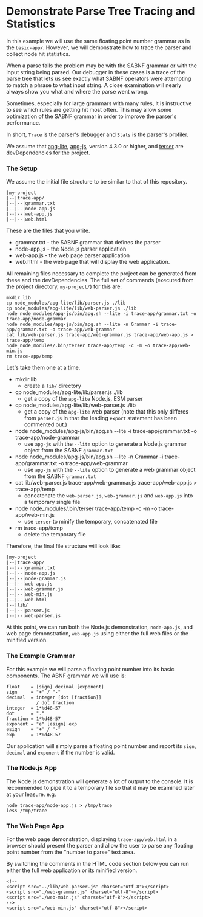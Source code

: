# Demonstrate Parse Tree Tracing and Statistics

In this example we will use the same floating point number grammar as in the `basic-app/`.
However, we will demonstrate how to trace the parser and collect node hit statistics.

When a parse fails the problem may be with the SABNF grammar or with the input string being parsed.
Our debugger in these cases is a trace of the parse tree that lets us see exactly what SABNF operators
were attempting to match a phrase to what input string. A close examination will nearly always show
you what and where the parse went wrong.

Sometimes, especially for large grammars with many rules, it is instructive to see which rules are
getting hit most often. This may allow some optimization of the SABNF grammar in order to improve
the parser's performance.

In short, `Trace` is the parser's debugger and `Stats` is the parser's profiler.

We assume that [apg-lite](https://www.npmjs.com/package/apg-lite), [apg-js](https://www.npmjs.com/package/apg-js), version 4.3.0 or higher,
and [terser](https://www.npmjs.com/package/terser) are devDependencies for the project.

### The Setup

We assume the initial file structure to be similar to that of this repository.

```
|my-project
|--|trace-app/
|--|--|grammar.txt
|--|--|node-app.js
|--|--|web-app.js
|--|--|web.html
```

These are the files that you write.

- grammar.txt - the SABNF grammar that defines the parser
- node-app.js - the Node.js parser application
- web-app.js - the web page parser application
- web.html - the web page that will display the web application.

All remaining files necessary to complete the project can be generated from these and the devDependencies.
The full set of commands (executed from the project directory, `my-project/`) for this are:

```
mkdir lib
cp node_modules/apg-lite/lib/parser.js ./lib
cp node_modules/apg-lite/lib/web-parser.js ./lib
node node_modules/apg-js/bin/apg.sh --lite -i trace-app/grammar.txt -o trace-app/node-grammar
node node_modules/apg-js/bin/apg.sh --lite -n Grammar -i trace-app/grammar.txt -o trace-app/web-grammar
cat lib/web-parser.js trace-app/web-grammar.js trace-app/web-app.js > trace-app/temp
node node_modules/.bin/terser trace-app/temp -c -m -o trace-app/web-min.js
rm trace-app/temp
```

Let's take them one at a time.

- mkdir lib
  - create a `lib/` directory
- cp node_modules/apg-lite/lib/parser.js ./lib
  - get a copy of the `apg-lite` Node.js, ESM parser
- cp node_modules/apg-lite/lib/web-parser.js ./lib
  - get a copy of the `apg-lite` web parser
    (note that this only differes from `parser.js` in that the leading `export` statement has been commented out.)
- node node_modules/apg-js/bin/apg.sh --lite -i trace-app/grammar.txt -o trace-app/node-grammar
  - use `apg-js` with the `--lite` option to generate a Node.js grammar object from the SABNF `grammar.txt`
- node node_modules/apg-js/bin/apg.sh --lite -n Grammar -i trace-app/grammar.txt -o trace-app/web-grammar
  - use `apg-js` with the `--lite` option to generate a web grammar object from the SABNF `grammar.txt`
- cat lib/web-parser.js trace-app/web-grammar.js trace-app/web-app.js > trace-app/temp
  - concatenate the `web-parser.js`, `web-grammar.js` and `web-app.js` into a temporary single file
- node node_modules/.bin/terser trace-app/temp -c -m -o trace-app/web-min.js
  - use `terser` to minify the temporary, concatenated file
- rm trace-app/temp
  - delete the temporary file

Therefore, the final file structure will look like:

```
|my-project
|--|trace-app/
|--|--|grammar.txt
|--|--|node-app.js
|--|--|node-grammar.js
|--|--|web-app.js
|--|--|web-grammar.js
|--|--|web-min.js
|--|--|web.html
|--|lib/
|--|--|parser.js
|--|--|web-parser.js
```

At this point, we can run both the Node.js demonstration, `node-app.js`,
and web page demonstration, `web-app.js` using either the full web files or the minified version.

### The Example Grammar

For this example we will parse a floating point number into its basic components.
The ABNF grammar we will use is:

```
float    = [sign] decimal [exponent]
sign     = "+" / "-"
decimal  = integer [dot [fraction]]
           / dot fraction
integer  = 1*%d48-57
dot      = "."
fraction = 1*%d48-57
exponent = "e" [esign] exp
esign    = "+" / "-"
exp      = 1*%d48-57
```

Our application will simply parse a floating point number and report its `sign`, `decimal` and `exponent`
if the number is valid.

### The Node.js App

The Node.js demonstration will generate a lot of output to the console.
It is recommended to pipe it to a temporary file so that it may be examined
later at your leasure. e.g.

```
node trace-app/node-app.js > /tmp/trace
less /tmp/trace
```

### The Web Page App

For the web page demonstration, displaying `trace-app/web.html` in a browser should present the parser and allow the user
to parse any floating point number from the "number to parse" text area.

By switching the comments in the HTML code section below you can run either the full web application or its minified version.

```
<!--
<script src="../lib/web-parser.js" charset="utf-8"></script>
<script src="./web-grammar.js" charset="utf-8"></script>
<script src="./web-main.js" charset="utf-8"></script>
-->
<script src="./web-min.js" charset="utf-8"></script>
```
